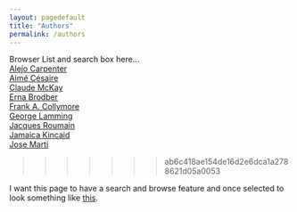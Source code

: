```yaml
---
layout: pagedefault
title: "Authors"
permalink: /authors
---
```


Browser List and search box here...
<br/>
[Alejo Carpenter](/carpenter) <br/>
[Aimé Césaire](/cesaire) <br/>
[Claude McKay](/mcKay) <br/>
[Erna Brodber](/brodber) <br/>
[Frank A. Collymore](/collymore) <br/>
[George Lamming](/lamming) <br/>
[Jacques Roumain](/roumain) <br/>
[Jamaica Kincaid](/kincaid) <br/>
[Jose Martí](/marti)<br/>
>>>>>>> ab6c418ae154de16d2e6dca1a2788621d05a0053


I want this page to have a search and browse feature and once selected to look something like [this](http://mapping-marronage.rll.lsa.umich.edu/flight).
